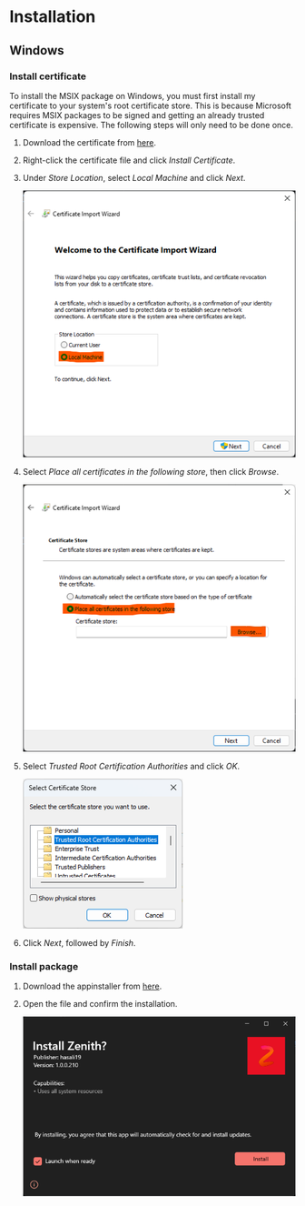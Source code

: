 # Installation

## Windows

### Install certificate

To install the MSIX package on Windows, you must first install my certificate to your system's root certificate store. This is because Microsoft requires MSIX packages to be signed and getting an already trusted certificate is expensive. The following steps will only need to be done once.

1. Download the certificate from [here](https://drive.google.com/file/d/19HlKjGMTtUb0HttY2irRpsDkCf2CnzOv/view?usp=sharing).
2. Right-click the certificate file and click _Install Certificate_.
3. Under _Store Location_, select _Local Machine_ and click _Next_.

   ![](./images/cert_store_location.png)

4. Select _Place all certificates in the following store_, then click _Browse_.

   ![](./images/cert_browse_store.png)

5. Select _Trusted Root Certification Authorities_ and click _OK_.

   ![](./images/cert_trusted_root_ca.png)

6. Click _Next_, followed by _Finish_.

### Install package

1. Download the appinstaller from [here](https://github.com/hasali19/zenith/releases/download/flutter%2Flatest/zenith-windows.appinstaller).
2. Open the file and confirm the installation.

   ![](./images/appinstaller.png)
